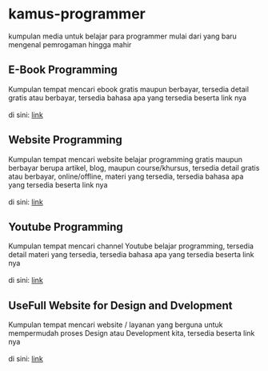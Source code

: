 # kamus-programmer

kumpulan media untuk belajar para programmer mulai dari yang baru mengenal pemrogaman hingga mahir

## E-Book Programming

Kumpulan tempat mencari ebook gratis maupun berbayar, tersedia detail gratis atau berbayar, tersedia bahasa apa yang tersedia beserta link nya <br/><br/>
di sini: <a href="https://github.com/edwintantawi/kamus-programmer/blob/master/1-ebook-source.md">link</a>

## Website Programming

Kumpulan tempat mencari website belajar programming gratis maupun berbayar berupa artikel, blog, maupun course/khursus, tersedia detail gratis atau berbayar, online/offline, materi yang tersedia, tersedia bahasa apa yang tersedia beserta link nya <br/><br/>
di sini: <a href="https://github.com/edwintantawi/kamus-programmer/blob/master/2-website-source.md">link</a>

## Youtube Programming

Kumpulan tempat mencari channel Youtube belajar programming, tersedia detail materi yang tersedia, tersedia bahasa apa yang tersedia beserta link nya <br/><br/>
di sini: <a href="https://github.com/edwintantawi/kamus-programmer/blob/master/3-youtube-source.md">link</a>

## UseFull Website for Design and Dvelopment

Kumpulan tempat mencari website / layanan yang berguna untuk mempermudah proses Design atau Development kita, tersedia beserta link nya <br/><br/>
di sini: <a href="https://github.com/edwintantawi/kamus-programmer/blob/master/4-usefull-website-source.md">link</a>
